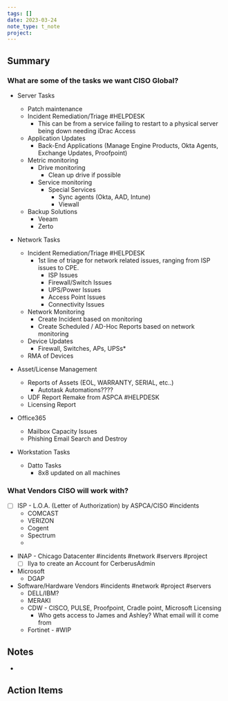 ```yaml
---
tags: []
date: 2023-03-24
note_type: t_note
project:
---
```


## Summary
### What are some of the tasks we want CISO Global?
* Server Tasks
	* Patch maintenance
	* Incident Remediation/Triage #HELPDESK
		* This can be from a service failing to restart to a physical server being down needing iDrac Access
	* Application Updates
		* Back-End Applications (Manage Engine Products, Okta Agents, Exchange Updates, Proofpoint)
	* Metric monitoring
		* Drive monitoring
			* Clean up drive if possible
		* Service monitoring
			* Special Services
				* Sync agents (Okta, AAD, Intune)
				* Viewall
	* Backup Solutions
		* Veeam
		* Zerto


* Network Tasks
	* Incident Remediation/Triage #HELPDESK 
		* 1st line of triage for network related issues, ranging from ISP issues to CPE.
			* ISP Issues
			* Firewall/Switch Issues
			* UPS/Power Issues
			* Access Point Issues
			* Connectivity Issues 
	* Network Monitoring
		* Create Incident based on monitoring
		* Create Scheduled / AD-Hoc Reports based on network monitoring
	* Device Updates
		* Firewall, Switches, APs, UPSs*
	* RMA of Devices
	
* Asset/License Management
	* Reports of Assets (EOL, WARRANTY, SERIAL, etc..)
		* Autotask Automations????
	* UDF Report Remake from ASPCA #HELPDESK 
	* Licensing Report

* Office365
	* Mailbox Capacity Issues
	* Phishing Email Search and Destroy

* Workstation Tasks
	* Datto Tasks
		* 8x8 updated on all machines



### What Vendors CISO will work with?
* [ ] ISP - L.O.A. (Letter of Authorization) by ASPCA/CISO #incidents
	* COMCAST
	* VERIZON
	* Cogent
	* Spectrum
	* 
* INAP - Chicago Datacenter #incidents #network #servers #project
	* [ ] Ilya to create an Account for CerberusAdmin
* Microsoft
	* DGAP
* Software/Hardware Vendors #incidents #network #project #servers 
	* DELL/IBM?
	* MERAKI 
	* CDW - CISCO, PULSE, Proofpoint, Cradle point, Microsoft Licensing
		* Who gets access to James and Ashley? What email will it come from
	* Fortinet - #WIP

## Notes
* 


## Action Items
